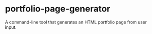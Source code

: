 # portfolio-page-generator
A command-line tool that generates an HTML portfolio page from user input.
